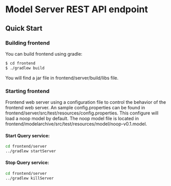 Model Server REST API endpoint
==============================

## Quick Start

### Building frontend

You can build frontend using gradle:

```sh
$ cd frontend
$ ./gradlew build
```

You will find a jar file in frontend/server/build/libs file.

### Starting frontend

Frontend web server using a configuration file to control the behavior of the frontend web server.
An sample config.properties can be found in frontend/server/src/test/resources/config.properties.
This configure will load a noop model by default. The noop model file is located in frontend/modelarchive/src/test/resources/model/noop-v0.1.model.

#### Start Query service:

```sh
cd frontend/server
../gradlew startServer
```

#### Stop Query service:
```sh
cd frontend/server
../gradlew killServer
```
